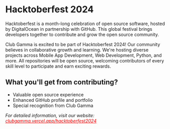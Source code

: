 # Hacktoberfest 2024

Hacktoberfest is a month-long celebration of open source software, hosted by DigitalOcean in partnership with GitHub. This global festival brings developers together to contribute and grow the open source community.

Club Gamma is excited to be part of Hacktoberfest 2024! Our community believes in collaborative growth and learning. We're hosting diverse projects across Mobile App Development, Web Development, Python, and more. All repositories will be open source, welcoming contributors of every skill level to participate and earn exciting rewards.

## What you'll get from contributing?
- Valuable open source experience
- Enhanced GitHub profile and portfolio
- Special recognition from Club Gamma

_For detailed information, visit our website: <a href="https://clubgamma.vercel.app/hacktoberfest2024" style="color: red">clubgamma.vercel.app/hacktoberfest2024</a>_
